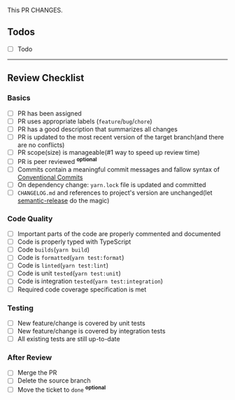 This PR CHANGES.

## Todos

- [ ] Todo

---

## Review Checklist

### Basics

- [ ] PR has been assigned
- [ ] PR uses appropriate labels (`feature`/`bug`/`chore`)
- [ ] PR has a good description that summarizes all changes
- [ ] PR is updated to the most recent version of the target branch(and there are no conflicts)
- [ ] PR scope(size) is manageable(#1 way to speed up review time)
- [ ] PR is peer reviewed <sup>**optional**</sup>
- [ ] Commits contain a meaningful commit messages and fallow syntax of [Conventional Commits](http://www.conventionalcommits.org/)
- [ ] On dependency change: `yarn.lock` file is updated and committed
- [ ] `CHANGELOG.md` and references to project's version are unchanged(let [semantic-release](https://github.com/semantic-release/semantic-release) do the magic)

### Code Quality

- [ ] Important parts of the code are properly commented and documented
- [ ] Code is properly typed with TypeScript
- [ ] Code `builds`(`yarn build`)
- [ ] Code is `formatted`(`yarn test:format`)
- [ ] Code is `linted`(`yarn test:lint`)
- [ ] Code is unit `tested`(`yarn test:unit`)
- [ ] Code is integration `tested`(`yarn test:integration`)
- [ ] Required code coverage specification is met

### Testing

- [ ] New feature/change is covered by unit tests
- [ ] New feature/change is covered by integration tests
- [ ] All existing tests are still up-to-date

### After Review

- [ ] Merge the PR
- [ ] Delete the source branch
- [ ] Move the ticket to `done` <sup>**optional**</sup>
